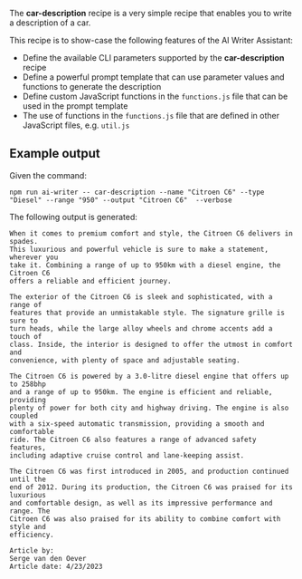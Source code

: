 The **car-description** recipe is a very simple recipe that enables you to write a description of a car.

This recipe is to show-case the following features of the AI Writer Assistant:

- Define the available CLI parameters supported by the **car-description** recipe 
- Define a powerful prompt template that can use parameter values and functions to generate the description
- Define custom JavaScript functions in the `functions.js` file that can be used in the prompt template
- The use of functions in the `functions.js` file that are defined in other JavaScript files, e.g. `util.js`

## Example output

Given the command:

```
npm run ai-writer -- car-description --name "Citroen C6" --type "Diesel" --range "950" --output "Citroen C6"  --verbose
```

The following output is generated:

```
When it comes to premium comfort and style, the Citroen C6 delivers in spades.
This luxurious and powerful vehicle is sure to make a statement, wherever you
take it. Combining a range of up to 950km with a diesel engine, the Citroen C6
offers a reliable and efficient journey.

The exterior of the Citroen C6 is sleek and sophisticated, with a range of
features that provide an unmistakable style. The signature grille is sure to
turn heads, while the large alloy wheels and chrome accents add a touch of
class. Inside, the interior is designed to offer the utmost in comfort and
convenience, with plenty of space and adjustable seating.

The Citroen C6 is powered by a 3.0-litre diesel engine that offers up to 258bhp
and a range of up to 950km. The engine is efficient and reliable, providing
plenty of power for both city and highway driving. The engine is also coupled
with a six-speed automatic transmission, providing a smooth and comfortable
ride. The Citroen C6 also features a range of advanced safety features,
including adaptive cruise control and lane-keeping assist.

The Citroen C6 was first introduced in 2005, and production continued until the
end of 2012. During its production, the Citroen C6 was praised for its luxurious
and comfortable design, as well as its impressive performance and range. The
Citroen C6 was also praised for its ability to combine comfort with style and
efficiency.

Article by:
Serge van den Oever
Article date: 4/23/2023
```